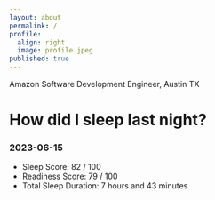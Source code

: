 ```yaml
---
layout: about
permalink: /
profile:
  align: right
  image: profile.jpeg
published: true
---
```


Amazon Software Development Engineer, Austin TX

# How did I sleep last night? 
### 2023-06-15
- Sleep Score: 82 / 100
- Readiness Score: 79 / 100 
- Total Sleep Duration: 7 hours and 43 minutes
